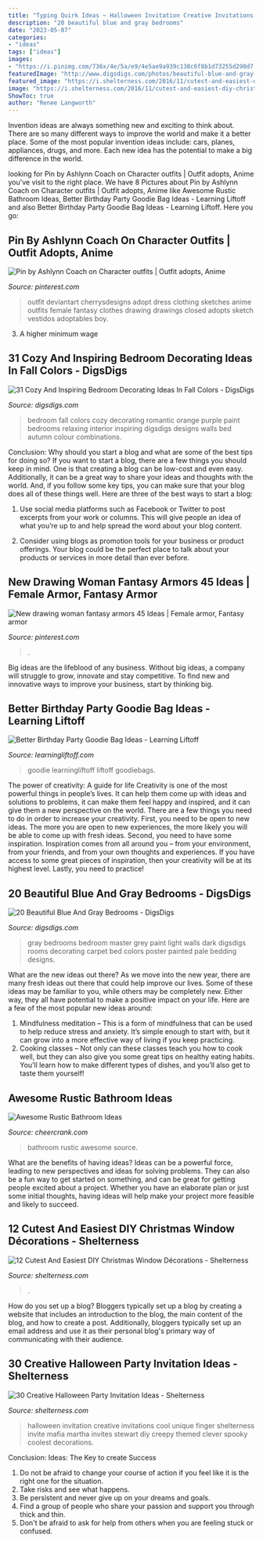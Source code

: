 ```yaml
---
title: "Typing Quirk Ideas ~ Halloween Invitation Creative Invitations Cool Unique Finger Shelterness Invite Mafia Martha Invites Stewart Diy Creepy Themed Clever Spooky Coolest Decorations"
description: "20 beautiful blue and gray bedrooms"
date: "2023-05-07"
categories:
- "ideas"
tags: ["ideas"]
images:
- "https://i.pinimg.com/736x/4e/5a/e9/4e5ae9a939c138c6f8b1d73255d290d7.jpg"
featuredImage: "http://www.digsdigs.com/photos/beautiful-blue-and-gray-bedrooms-20.jpg"
featured_image: "https://i.shelterness.com/2016/11/cutest-and-easiest-diy-christmas-window-decor-ideas-1.jpg"
image: "https://i.shelterness.com/2016/11/cutest-and-easiest-diy-christmas-window-decor-ideas-1.jpg"
ShowToc: true
author: "Renee Langworth"
---
```



Invention ideas are always something new and exciting to think about. There are so many different ways to improve the world and make it a better place. Some of the most popular invention ideas include: cars, planes, appliances, drugs, and more. Each new idea has the potential to make a big difference in the world.

	

		
looking for Pin by Ashlynn Coach on Character outfits | Outfit adopts, Anime you've visit to the right place. We have 8 Pictures about Pin by Ashlynn Coach on Character outfits | Outfit adopts, Anime like Awesome Rustic Bathroom Ideas, Better Birthday Party Goodie Bag Ideas - Learning Liftoff and also Better Birthday Party Goodie Bag Ideas - Learning Liftoff. Here you go:
		
    
## Pin By Ashlynn Coach On Character Outfits | Outfit Adopts, Anime

<img loading=lazy src="https://i.pinimg.com/736x/83/d0/6d/83d06d0496e996d677f5142cb15333cd.jpg" onerror="this.onerror=null;this.src='https://tse1.mm.bing.net/th?id=OIP.8qODQ63Xl2us5iE2Vad8qQHaN3&amp;pid=15.1';" alt="Pin by Ashlynn Coach on Character outfits | Outfit adopts, Anime">

_Source: pinterest.com_

>outfit deviantart cherrysdesigns adopt dress clothing sketches anime outfits female fantasy clothes drawing drawings closed adopts sketch vestidos adoptables boy. 

	

3. A higher minimum wage

    
## 31 Cozy And Inspiring Bedroom Decorating Ideas In Fall Colors - DigsDigs

<img loading=lazy src="https://www.digsdigs.com/photos/cozy-and-inspiring-bedrooms-in-fall-colors-33.jpg" onerror="this.onerror=null;this.src='https://tse2.mm.bing.net/th?id=OIP.OCyUfA0FBEsX5SuQjwk0MQHaE6&amp;pid=15.1';" alt="31 Cozy And Inspiring Bedroom Decorating Ideas In Fall Colors - DigsDigs">

_Source: digsdigs.com_

>bedroom fall colors cozy decorating romantic orange purple paint bedrooms relaxing interior inspiring digsdigs designs walls bed autumn colour combinations. 

	

Conclusion: Why should you start a blog and what are some of the best tips for doing so?
If you want to start a blog, there are a few things you should keep in mind. One is that creating a blog can be low-cost and even easy. Additionally, it can be a great way to share your ideas and thoughts with the world. And, if you follow some key tips, you can make sure that your blog does all of these things well. Here are three of the best ways to start a blog:
1. Use social media platforms such as Facebook or Twitter to post excerpts from your work or columns. This will give people an idea of what you’re up to and help spread the word about your blog content.

2. Consider using blogs as promotion tools for your business or product offerings. Your blog could be the perfect place to talk about your products or services in more detail than ever before.

    
## New Drawing Woman Fantasy Armors 45 Ideas | Female Armor, Fantasy Armor

<img loading=lazy src="https://i.pinimg.com/736x/4e/5a/e9/4e5ae9a939c138c6f8b1d73255d290d7.jpg" onerror="this.onerror=null;this.src='https://tse2.mm.bing.net/th?id=OIP.cqnmJfd3ro2WAL1iBVByMgAAAA&amp;pid=15.1';" alt="New drawing woman fantasy armors 45 Ideas | Female armor, Fantasy armor">

_Source: pinterest.com_

>. 

	

Big ideas are the lifeblood of any business. Without big ideas, a company will struggle to grow, innovate and stay competitive. To find new and innovative ways to improve your business, start by thinking big.

    
## Better Birthday Party Goodie Bag Ideas - Learning Liftoff

<img loading=lazy src="https://www.learningliftoff.com/wp-content/uploads/2016/04/GoodieBags_EnhanceLearning.jpg" onerror="this.onerror=null;this.src='https://tse4.mm.bing.net/th?id=OIP.qPzyMuSOj6zAegAGov1yPwHaD8&amp;pid=15.1';" alt="Better Birthday Party Goodie Bag Ideas - Learning Liftoff">

_Source: learningliftoff.com_

>goodie learningliftoff liftoff goodiebags. 

	

The power of creativity: A guide for life
Creativity is one of the most powerful things in people’s lives. It can help them come up with ideas and solutions to problems, it can make them feel happy and inspired, and it can give them a new perspective on the world.
There are a few things you need to do in order to increase your creativity. First, you need to be open to new ideas. The more you are open to new experiences, the more likely you will be able to come up with fresh ideas. Second, you need to have some inspiration. Inspiration comes from all around you – from your environment, from your friends, and from your own thoughts and experiences. If you have access to some great pieces of inspiration, then your creativity will be at its highest level. Lastly, you need to practice!

    
## 20 Beautiful Blue And Gray Bedrooms - DigsDigs

<img loading=lazy src="http://www.digsdigs.com/photos/beautiful-blue-and-gray-bedrooms-20.jpg" onerror="this.onerror=null;this.src='https://tse3.mm.bing.net/th?id=OIP.VcGnTySEZ_t47X-2rklzrgHaE7&amp;pid=15.1';" alt="20 Beautiful Blue And Gray Bedrooms - DigsDigs">

_Source: digsdigs.com_

>gray bedrooms bedroom master grey paint light walls dark digsdigs rooms decorating carpet bed colors poster painted pale bedding designs. 

	

What are the new ideas out there?
As we move into the new year, there are many fresh ideas out there that could help improve our lives. Some of these ideas may be familiar to you, while others may be completely new. Either way, they all have potential to make a positive impact on your life. Here are a few of the most popular new ideas around: 
1. Mindfulness meditation – This is a form of mindfulness that can be used to help reduce stress and anxiety. It’s simple enough to start with, but it can grow into a more effective way of living if you keep practicing. 
2. Cooking classes – Not only can these classes teach you how to cook well, but they can also give you some great tips on healthy eating habits. You’ll learn how to make different types of dishes, and you’ll also get to taste them yourself!

    
## Awesome Rustic Bathroom Ideas

<img loading=lazy src="https://www.cheercrank.com/wp-content/uploads/2015/12/05-rustic-bathroom-ideas.jpg" onerror="this.onerror=null;this.src='https://tse2.mm.bing.net/th?id=OIP.lnb7eBNUiPwBfJrmohHCLgHaLP&amp;pid=15.1';" alt="Awesome Rustic Bathroom Ideas">

_Source: cheercrank.com_

>bathroom rustic awesome source. 

	

What are the benefits of having ideas?
Ideas can be a powerful force, leading to new perspectives and ideas for solving problems. They can also be a fun way to get started on something, and can be great for getting people excited about a project. Whether you have an elaborate plan or just some initial thoughts, having ideas will help make your project more feasible and likely to succeed.

    
## 12 Cutest And Easiest DIY Christmas Window Décorations - Shelterness

<img loading=lazy src="https://i.shelterness.com/2016/11/cutest-and-easiest-diy-christmas-window-decor-ideas-1.jpg" onerror="this.onerror=null;this.src='https://tse3.mm.bing.net/th?id=OIP.irkIT5R4ZyAafCciOPl5oQHaLG&amp;pid=15.1';" alt="12 Cutest And Easiest DIY Christmas Window Décorations - Shelterness">

_Source: shelterness.com_

>. 

	

How do you set up a blog?
Bloggers typically set up a blog by creating a website that includes an introduction to the blog, the main content of the blog, and how to create a post. Additionally, bloggers typically set up an email address and use it as their personal blog's primary way of communicating with their audience.

    
## 30 Creative Halloween Party Invitation Ideas - Shelterness

<img loading=lazy src="http://i.shelterness.com/halloween-party-invitation-ideas-11.jpg" onerror="this.onerror=null;this.src='https://tse2.mm.bing.net/th?id=OIP.Ms-ay1LSZzu6JlMQ_wN8UgAAAA&amp;pid=15.1';" alt="30 Creative Halloween Party Invitation Ideas - Shelterness">

_Source: shelterness.com_

>halloween invitation creative invitations cool unique finger shelterness invite mafia martha invites stewart diy creepy themed clever spooky coolest decorations. 

	

Conclusion: Ideas: The Key to create Success
1. Do not be afraid to change your course of action if you feel like it is the right one for the situation.
2. Take risks and see what happens.
3. Be persistent and never give up on your dreams and goals.
4. Find a group of people who share your passion and support you through thick and thin.
5. Don't be afraid to ask for help from others when you are feeling stuck or confused.

